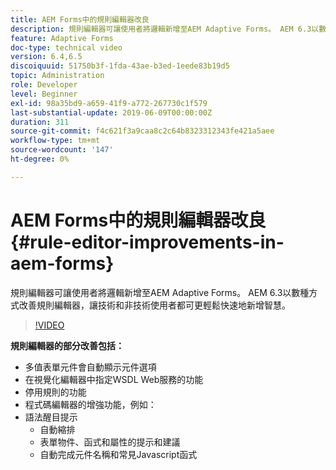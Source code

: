 ```yaml
---
title: AEM Forms中的規則編輯器改良
description: 規則編輯器可讓使用者將邏輯新增至AEM Adaptive Forms。 AEM 6.3以數種方式改善規則編輯器，讓技術和非技術使用者都可更輕鬆快速地新增智慧。
feature: Adaptive Forms
doc-type: technical video
version: 6.4,6.5
discoiquuid: 51750b3f-1fda-43ae-b3ed-1eede83b19d5
topic: Administration
role: Developer
level: Beginner
exl-id: 98a35bd9-a659-41f9-a772-267730c1f579
last-substantial-update: 2019-06-09T00:00:00Z
duration: 311
source-git-commit: f4c621f3a9caa8c2c64b8323312343fe421a5aee
workflow-type: tm+mt
source-wordcount: '147'
ht-degree: 0%

---
```


# AEM Forms中的規則編輯器改良 {#rule-editor-improvements-in-aem-forms}

規則編輯器可讓使用者將邏輯新增至AEM Adaptive Forms。 AEM 6.3以數種方式改善規則編輯器，讓技術和非技術使用者都可更輕鬆快速地新增智慧。

>[!VIDEO](https://video.tv.adobe.com/v/19653?quality=12&learn=on)

**規則編輯器的部分改善包括：**

* 多值表單元件會自動顯示元件選項
* 在視覺化編輯器中指定WSDL Web服務的功能
* 停用規則的功能
* 程式碼編輯器的增強功能，例如：
* 語法醒目提示
   * 自動縮排
   * 表單物件、函式和屬性的提示和建議
   * 自動完成元件名稱和常見Javascript函式
